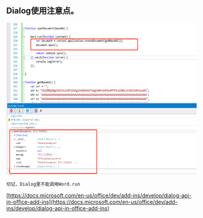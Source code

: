 ## Dialog使用注意点。

<img src="https://raw.githubusercontent.com/office-add-ins/TestCreateDocument/master/screenshot.png" width="580" height="400" alt="Error Info"/>

`切记，Dialog里不能调用Word.run`

[https://docs.microsoft.com/en-us/office/dev/add-ins/develop/dialog-api-in-office-add-ins](https://docs.microsoft.com/en-us/office/dev/add-ins/develop/dialog-api-in-office-add-ins)
